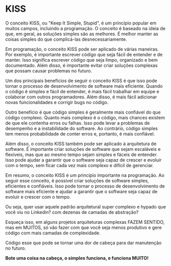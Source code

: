 # KISS

O conceito KISS, ou "Keep It Simple, Stupid", é um princípio popular em muitos campos, incluindo a programação. O conceito é baseado na ideia de que, em geral, as soluções simples são as melhores. É melhor manter as coisas simples do que complicá-las desnecessariamente.


Em programação, o conceito KISS pode ser aplicado de várias maneiras. Por exemplo, é importante escrever código que seja fácil de entender e de manter. Isso significa escrever código que seja limpo, organizado e bem documentado. Além disso, é importante evitar criar soluções complexas que possam causar problemas no futuro.


Um dos principais benefícios de seguir o conceito KISS é que isso pode tornar o processo de desenvolvimento de software mais eficiente. Quando o código é simples e fácil de entender, é mais fácil trabalhar em equipe e colaborar com outros programadores. Além disso, é mais fácil adicionar novas funcionalidades e corrigir bugs no código.


Outro benefício é que código simples é geralmente mais confiável do que código complexo. Quanto mais complexo é o código, mais chances existem de que ele contenha erros ou falhas. Isso pode levar a problemas de desempenho e a instabilidade do software. Ao contrário, código simples tem menos probabilidade de conter erros e, portanto, é mais confiável.


Além disso, o conceito KISS também pode ser aplicado à arquitetura de software. É importante criar soluções de software que sejam escaláveis e flexíveis, mas que ao mesmo tempo sejam simples e fáceis de entender. Isso pode ajudar a garantir que o software seja capaz de crescer e evoluir com o tempo, sem ficar cada vez mais complexo e difícil de gerenciar.


Em resumo, o conceito KISS é um princípio importante na programação. Ao seguir esse conceito, é possível criar soluções de software simples, eficientes e confiáveis. Isso pode tornar o processo de desenvolvimento de software mais eficiente e ajudar a garantir que o software seja capaz de evoluir e crescer com o tempo.


Ou seja, quer usar aquele padrão arquitetural super complexo e hypado que você viu no Linkedin? com dezenas de camadas de abstração?


Esqueça isso, em alguns projetos arquiteturas complexas FAZEM SENTIDO, mas em MUITOS, só vão fazer com que você seja menos produtivo e gere código com mais camadas de complexidade.


Código esse que pode se tornar uma dor de cabeça para dar manutenção no futuro.


**Bote uma coisa na cabeça, o simples funciona, e funciona MUITO!**